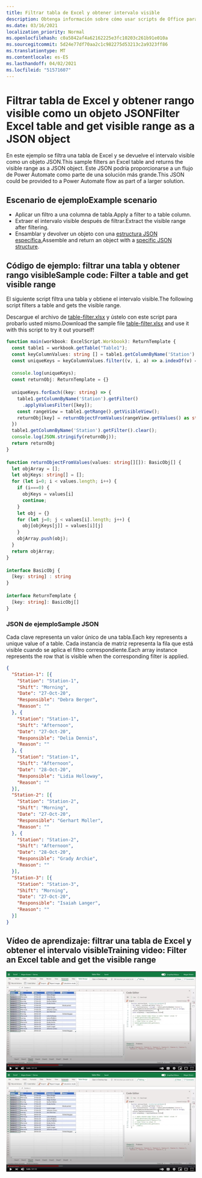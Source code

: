 ```yaml
---
title: Filtrar tabla de Excel y obtener intervalo visible
description: Obtenga información sobre cómo usar scripts de Office para filtrar una tabla de Excel y obtener el intervalo visible como una matriz de objetos.
ms.date: 03/16/2021
localization_priority: Normal
ms.openlocfilehash: c0a5842af4a62162225e3fc10203c261b91e010a
ms.sourcegitcommit: 5d24e77df70aa2c1c982275d53213c2a9323ff86
ms.translationtype: MT
ms.contentlocale: es-ES
ms.lasthandoff: 04/02/2021
ms.locfileid: "51571607"
---
```

# <a name="filter-excel-table-and-get-visible-range-as-a-json-object"></a><span data-ttu-id="3eac5-103">Filtrar tabla de Excel y obtener rango visible como un objeto JSON</span><span class="sxs-lookup"><span data-stu-id="3eac5-103">Filter Excel table and get visible range as a JSON object</span></span>

<span data-ttu-id="3eac5-104">En este ejemplo se filtra una tabla de Excel y se devuelve el intervalo visible como un objeto JSON.</span><span class="sxs-lookup"><span data-stu-id="3eac5-104">This sample filters an Excel table and returns the visible range as a JSON object.</span></span> <span data-ttu-id="3eac5-105">Este JSON podría proporcionarse a un flujo de Power Automate como parte de una solución más grande.</span><span class="sxs-lookup"><span data-stu-id="3eac5-105">This JSON could be provided to a Power Automate flow as part of a larger solution.</span></span>

## <a name="example-scenario"></a><span data-ttu-id="3eac5-106">Escenario de ejemplo</span><span class="sxs-lookup"><span data-stu-id="3eac5-106">Example scenario</span></span>

* <span data-ttu-id="3eac5-107">Aplicar un filtro a una columna de tabla.</span><span class="sxs-lookup"><span data-stu-id="3eac5-107">Apply a filter to a table column.</span></span>
* <span data-ttu-id="3eac5-108">Extraer el intervalo visible después de filtrar.</span><span class="sxs-lookup"><span data-stu-id="3eac5-108">Extract the visible range after filtering.</span></span>
* <span data-ttu-id="3eac5-109">Ensamblar y devolver un objeto con una [estructura JSON específica.](#sample-json)</span><span class="sxs-lookup"><span data-stu-id="3eac5-109">Assemble and return an object with a [specific JSON structure](#sample-json).</span></span>

## <a name="sample-code-filter-a-table-and-get-visible-range"></a><span data-ttu-id="3eac5-110">Código de ejemplo: filtrar una tabla y obtener rango visible</span><span class="sxs-lookup"><span data-stu-id="3eac5-110">Sample code: Filter a table and get visible range</span></span>

<span data-ttu-id="3eac5-111">El siguiente script filtra una tabla y obtiene el intervalo visible.</span><span class="sxs-lookup"><span data-stu-id="3eac5-111">The following script filters a table and gets the visible range.</span></span>

<span data-ttu-id="3eac5-112">Descargue el archivo de <a href="table-filter.xlsx">table-filter.xlsx</a> y ústelo con este script para probarlo usted mismo.</span><span class="sxs-lookup"><span data-stu-id="3eac5-112">Download the sample file <a href="table-filter.xlsx">table-filter.xlsx</a> and use it with this script to try it out yourself!</span></span>

```TypeScript
function main(workbook: ExcelScript.Workbook): ReturnTemplate {
  const table1 = workbook.getTable("Table1");
  const keyColumnValues: string [] = table1.getColumnByName('Station').getRangeBetweenHeaderAndTotal().getValues().map(v => v[0] as string);
  const uniqueKeys = keyColumnValues.filter((v, i, a) => a.indexOf(v) === i);

  console.log(uniqueKeys);
  const returnObj: ReturnTemplate = {}

  uniqueKeys.forEach((key: string) => {
    table1.getColumnByName('Station').getFilter()
      .applyValuesFilter([key]);
    const rangeView = table1.getRange().getVisibleView();
    returnObj[key] = returnObjectFromValues(rangeView.getValues() as string[][]);
  })
  table1.getColumnByName('Station').getFilter().clear();
  console.log(JSON.stringify(returnObj));
  return returnObj
}

function returnObjectFromValues(values: string[][]): BasicObj[] {
  let objArray = [];
  let objKeys: string[] = [];
  for (let i=0; i < values.length; i++) {
    if (i===0) {
      objKeys = values[i]
      continue;
    }
    let obj = {}
    for (let j=0; j < values[i].length; j++) {
      obj[objKeys[j]] = values[i][j]
    }
    objArray.push(obj);
  }
  return objArray;
}

interface BasicObj {
  [key: string] : string
}

interface ReturnTemplate {
  [key: string]: BasicObj[]
}
```

### <a name="sample-json"></a><span data-ttu-id="3eac5-113">JSON de ejemplo</span><span class="sxs-lookup"><span data-stu-id="3eac5-113">Sample JSON</span></span>

<span data-ttu-id="3eac5-114">Cada clave representa un valor único de una tabla.</span><span class="sxs-lookup"><span data-stu-id="3eac5-114">Each key represents a unique value of a table.</span></span> <span data-ttu-id="3eac5-115">Cada instancia de matriz representa la fila que está visible cuando se aplica el filtro correspondiente.</span><span class="sxs-lookup"><span data-stu-id="3eac5-115">Each array instance represents the row that is visible when the corresponding filter is applied.</span></span>

```json
{
  "Station-1": [{
    "Station": "Station-1",
    "Shift": "Morning",
    "Date": "27-Oct-20",
    "Responsible": "Debra Berger",
    "Reason": ""
  }, {
    "Station": "Station-1",
    "Shift": "Afternoon",
    "Date": "27-Oct-20",
    "Responsible": "Delia Dennis",
    "Reason": ""
  }, {
    "Station": "Station-1",
    "Shift": "Afternoon",
    "Date": "28-Oct-20",
    "Responsible": "Lidia Holloway",
    "Reason": ""
  }],
  "Station-2": [{
    "Station": "Station-2",
    "Shift": "Morning",
    "Date": "27-Oct-20",
    "Responsible": "Gerhart Moller",
    "Reason": ""
  }, {
    "Station": "Station-2",
    "Shift": "Afternoon",
    "Date": "28-Oct-20",
    "Responsible": "Grady Archie",
    "Reason": ""
  }],
  "Station-3": [{
    "Station": "Station-3",
    "Shift": "Morning",
    "Date": "27-Oct-20",
    "Responsible": "Isaiah Langer",
    "Reason": ""
  }]
}
```

## <a name="training-video-filter-an-excel-table-and-get-the-visible-range"></a><span data-ttu-id="3eac5-116">Vídeo de aprendizaje: filtrar una tabla de Excel y obtener el intervalo visible</span><span class="sxs-lookup"><span data-stu-id="3eac5-116">Training video: Filter an Excel table and get the visible range</span></span>

<span data-ttu-id="3eac5-117">[![Ver vídeo paso a paso sobre cómo filtrar una tabla de Excel y obtener el rango visible](../../images/visible-range-as-objects-vid.jpg)](https://youtu.be/Mv7BrvPq84A "Vídeo paso a paso sobre cómo filtrar una tabla de Excel y obtener el intervalo visible")</span><span class="sxs-lookup"><span data-stu-id="3eac5-117">[![Watch step-by-step video on how to filter an Excel table and get the visible range](../../images/visible-range-as-objects-vid.jpg)](https://youtu.be/Mv7BrvPq84A "Step-by-step video on how to filter an Excel table and get the visible range")</span></span>
